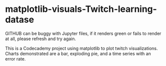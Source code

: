 # matplotlib-visuals-Twitch-learning-datase

GITHUB can be buggy with Jupyter files, if it renders green or fails to render at all, please refresh and try again.


This is a Codecademy project using matplotlib to plot twitch visualizations. Charts demonstrated are a bar, exploding pie, and a time series with an error rate. 
